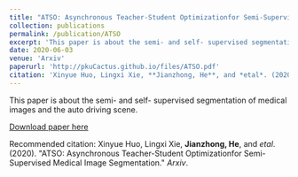 ```yaml
---
title: "ATSO: Asynchronous Teacher-Student Optimizationfor Semi-Supervised Medical Image Segmentation"
collection: publications
permalink: /publication/ATSO
excerpt: 'This paper is about the semi- and self- supervised segmentation of medical images and the auto driving scene.'
date: 2020-06-03
venue: 'Arxiv'
paperurl: 'http://pkuCactus.github.io/files/ATSO.pdf'
citation: 'Xinyue Huo, Lingxi Xie, **Jianzhong, He**, and *etal*. (2020). &quot;ATSO: Asynchronous Teacher-Student Optimizationfor Semi-Supervised Medical Image Segmentation.&quot; <i>Arxiv</i>.'
---
```

This paper is about the semi- and self- supervised segmentation of medical images and the auto driving scene.

[Download paper here](http://pkuCactus.github.io/files/ATSO.pdf)

Recommended citation: Xinyue Huo, Lingxi Xie, **Jianzhong, He**, and *etal*. (2020). &quot;ATSO: Asynchronous Teacher-Student Optimizationfor Semi-Supervised Medical Image Segmentation.&quot; <i>Arxiv</i>.